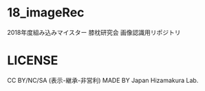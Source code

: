# 18_imageRec
2018年度組み込みマイスター 膝枕研究会 画像認識用リポジトリ

# LICENSE
CC BY/NC/SA (表示-継承-非営利)
MADE BY Japan Hizamakura Lab.
